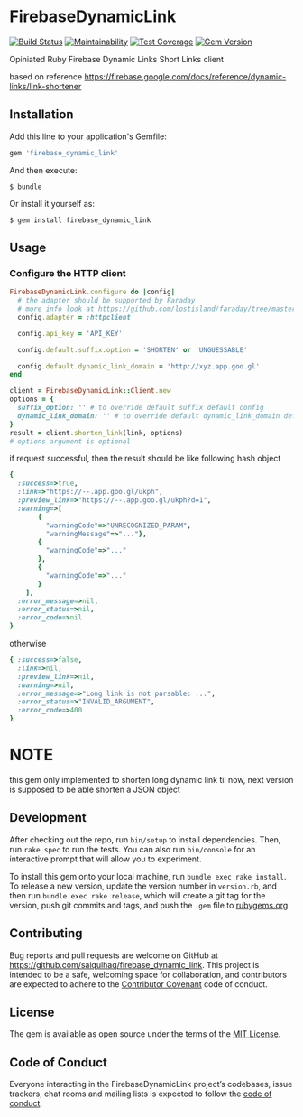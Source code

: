 # FirebaseDynamicLink

[![Build Status](https://travis-ci.org/saiqulhaq/firebase_dynamic_link.svg?branch=master)](https://travis-ci.org/saiqulhaq/firebase_dynamic_link)
[![Maintainability](https://api.codeclimate.com/v1/badges/0e2629515335c72ef80d/maintainability)](https://codeclimate.com/github/saiqulhaq/firebase_dynamic_link/maintainability)
[![Test Coverage](https://api.codeclimate.com/v1/badges/0e2629515335c72ef80d/test_coverage)](https://codeclimate.com/github/saiqulhaq/firebase_dynamic_link/test_coverage)
[![Gem Version](https://badge.fury.io/rb/firebase_dynamic_link.svg)](https://badge.fury.io/rb/firebase_dynamic_link)

Opiniated Ruby Firebase Dynamic Links Short Links client 

based on reference https://firebase.google.com/docs/reference/dynamic-links/link-shortener

## Installation

Add this line to your application's Gemfile:

```ruby
gem 'firebase_dynamic_link'
```

And then execute:

    $ bundle

Or install it yourself as:

    $ gem install firebase_dynamic_link

## Usage

### Configure the HTTP client

```ruby
FirebaseDynamicLink.configure do |config|
  # the adapter should be supported by Faraday
  # more info look at https://github.com/lostisland/faraday/tree/master/test/adapters
  config.adapter = :httpclient

  config.api_key = 'API_KEY'

  config.default.suffix.option = 'SHORTEN' or 'UNGUESSABLE'

  config.default.dynamic_link_domain = 'http://xyz.app.goo.gl'
end

client = FirebaseDynamicLink::Client.new
options = {
  suffix_option: '' # to override default suffix default config 
  dynamic_link_domain: '' # to override default dynamic_link_domain default config
}
result = client.shorten_link(link, options)
# options argument is optional

```

if request successful, then the result should be like following hash object

```ruby
{ 
  :success=>true, 
  :link=>"https://--.app.goo.gl/ukph", 
  :preview_link=>"https://--.app.goo.gl/ukph?d=1", 
  :warning=>[
       { 
         "warningCode"=>"UNRECOGNIZED_PARAM",
         "warningMessage"=>"..."}, 
       {
         "warningCode"=>"..."
       }, 
       {
         "warningCode"=>"..."
       }
    ], 
  :error_message=>nil, 
  :error_status=>nil, 
  :error_code=>nil
}
```

otherwise

```ruby
{ :success=>false,
  :link=>nil,
  :preview_link=>nil, 
  :warning=>nil,
  :error_message=>"Long link is not parsable: ...",
  :error_status=>"INVALID_ARGUMENT",
  :error_code=>400
}
```

# NOTE

this gem only implemented to shorten long dynamic link til now, next version is supposed to 
be able shorten a JSON object

## Development

After checking out the repo, run `bin/setup` to install dependencies. Then, run `rake spec` to run the tests. You can also run `bin/console` for an interactive prompt that will allow you to experiment.

To install this gem onto your local machine, run `bundle exec rake install`. To release a new version, update the version number in `version.rb`, and then run `bundle exec rake release`, which will create a git tag for the version, push git commits and tags, and push the `.gem` file to [rubygems.org](https://rubygems.org).

## Contributing

Bug reports and pull requests are welcome on GitHub at https://github.com/saiqulhaq/firebase_dynamic_link. This project is intended to be a safe, welcoming space for collaboration, and contributors are expected to adhere to the [Contributor Covenant](http://contributor-covenant.org) code of conduct.

## License

The gem is available as open source under the terms of the [MIT License](https://opensource.org/licenses/MIT).

## Code of Conduct

Everyone interacting in the FirebaseDynamicLink project’s codebases, issue trackers, chat rooms and mailing lists is expected to follow the [code of conduct](https://github.com/saiqulhaq/firebase_dynamic_link/blob/master/CODE_OF_CONDUCT.md).
